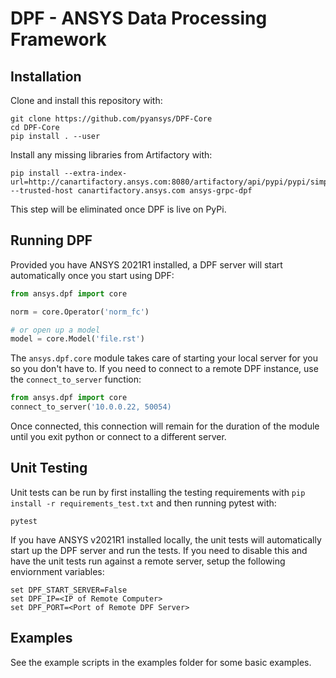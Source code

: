 # DPF - ANSYS Data Processing Framework


## Installation

Clone and install this repository with:

```
git clone https://github.com/pyansys/DPF-Core
cd DPF-Core
pip install . --user
```

Install any missing libraries from Artifactory with:

```
pip install --extra-index-url=http://canartifactory.ansys.com:8080/artifactory/api/pypi/pypi/simple --trusted-host canartifactory.ansys.com ansys-grpc-dpf
```

This step will be eliminated once DPF is live on PyPi.


## Running DPF

Provided you have ANSYS 2021R1 installed, a DPF server will start
automatically once you start using DPF:


```py
from ansys.dpf import core

norm = core.Operator('norm_fc')

# or open up a model
model = core.Model('file.rst')

```

The `ansys.dpf.core` module takes care of starting your local server
for you so you don't have to.  If you need to connect to a remote DPF
instance, use the ``connect_to_server`` function:

```py
from ansys.dpf import core
connect_to_server('10.0.0.22, 50054)
```

Once connected, this connection will remain for the duration of the
module until you exit python or connect to a different server.

## Unit Testing

Unit tests can be run by first installing the testing requirements with `pip install -r requirements_test.txt` and then running pytest with:

```
pytest
```

If you have ANSYS v2021R1 installed locally, the unit tests will
automatically start up the DPF server and run the tests.  If you need
to disable this and have the unit tests run against a remote server,
setup the following enviornment variables:

```
set DPF_START_SERVER=False
set DPF_IP=<IP of Remote Computer>
set DPF_PORT=<Port of Remote DPF Server>
```


## Examples
See the example scripts in the examples folder for some basic examples.